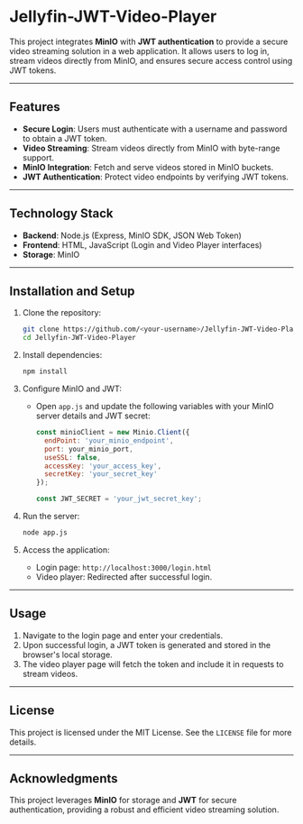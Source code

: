 # Jellyfin-JWT-Video-Player

This project integrates **MinIO** with **JWT authentication** to provide a secure video streaming solution in a web application. It allows users to log in, stream videos directly from MinIO, and ensures secure access control using JWT tokens.

---

## Features

- **Secure Login**: Users must authenticate with a username and password to obtain a JWT token.
- **Video Streaming**: Stream videos directly from MinIO with byte-range support.
- **MinIO Integration**: Fetch and serve videos stored in MinIO buckets.
- **JWT Authentication**: Protect video endpoints by verifying JWT tokens.

---

## Technology Stack

- **Backend**: Node.js (Express, MinIO SDK, JSON Web Token)
- **Frontend**: HTML, JavaScript (Login and Video Player interfaces)
- **Storage**: MinIO

---

## Installation and Setup

1. Clone the repository:

   ```bash
   git clone https://github.com/<your-username>/Jellyfin-JWT-Video-Player.git
   cd Jellyfin-JWT-Video-Player
   ```

2. Install dependencies:

   ```bash
   npm install
   ```

3. Configure MinIO and JWT:
   - Open `app.js` and update the following variables with your MinIO server details and JWT secret:
     ```javascript
     const minioClient = new Minio.Client({
       endPoint: 'your_minio_endpoint',
       port: your_minio_port,
       useSSL: false,
       accessKey: 'your_access_key',
       secretKey: 'your_secret_key'
     });

     const JWT_SECRET = 'your_jwt_secret_key';
     ```

4. Run the server:

   ```bash
   node app.js
   ```

5. Access the application:
   - Login page: `http://localhost:3000/login.html`
   - Video player: Redirected after successful login.

---

## Usage

1. Navigate to the login page and enter your credentials.
2. Upon successful login, a JWT token is generated and stored in the browser's local storage.
3. The video player page will fetch the token and include it in requests to stream videos.

---

## License

This project is licensed under the MIT License. See the `LICENSE` file for more details.

---

## Acknowledgments

This project leverages **MinIO** for storage and **JWT** for secure authentication, providing a robust and efficient video streaming solution.

